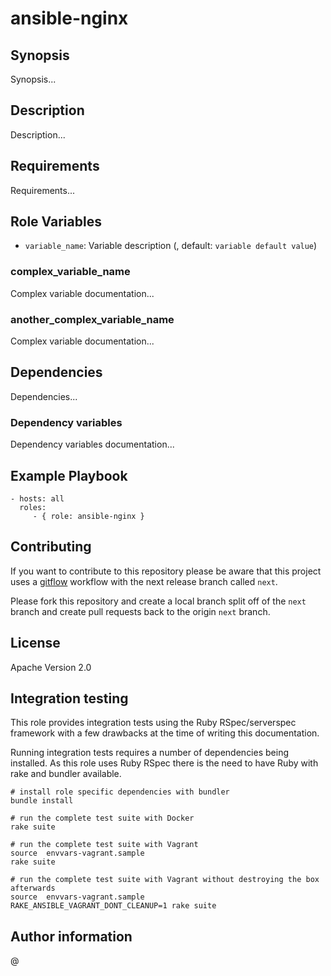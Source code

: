 # ansible-nginx

## Synopsis

Synopsis...

## Description

Description...

## Requirements

Requirements...

## Role Variables

* ``variable_name``: Variable description (<!variable type>, default: ``variable default value``)

### complex_variable_name

Complex variable documentation...

### another_complex_variable_name

Complex variable documentation...

## Dependencies

Dependencies...

### Dependency variables

Dependency variables documentation...

## Example Playbook

    - hosts: all
      roles:
         - { role: ansible-nginx }

## Contributing

If you want to contribute to this repository please be aware that this
project uses a [gitflow](http://nvie.com/posts/a-successful-git-branching-model/)
workflow with the next release branch called ``next``.

Please fork this repository and create a local branch split off of the ``next``
branch and create pull requests back to the origin ``next`` branch.

## License

Apache Version 2.0

## Integration testing

This role provides integration tests using the Ruby RSpec/serverspec framework
with a few drawbacks at the time of writing this documentation.

Running integration tests requires a number of dependencies being
installed. As this role uses Ruby RSpec there is the need to have
Ruby with rake and bundler available.

    # install role specific dependencies with bundler
    bundle install

<!-- -->

    # run the complete test suite with Docker
    rake suite

<!-- -->

    # run the complete test suite with Vagrant
    source  envvars-vagrant.sample
    rake suite

    # run the complete test suite with Vagrant without destroying the box afterwards
    source  envvars-vagrant.sample
    RAKE_ANSIBLE_VAGRANT_DONT_CLEANUP=1 rake suite


## Author information

<!Author Name> @<!email_prefix> <!email_suffix>


<!-- vim: set nofen ts=4 sw=4 et: -->
